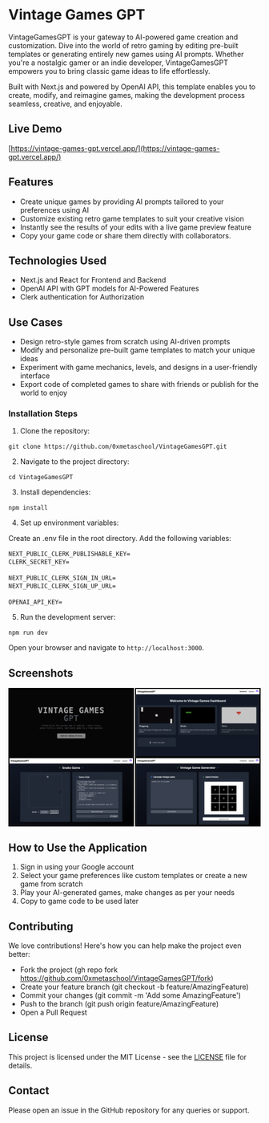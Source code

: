 # Vintage Games GPT
VintageGamesGPT is your gateway to AI-powered game creation and customization. Dive into the world of retro gaming by editing pre-built templates or generating entirely new games using AI prompts. Whether you're a nostalgic gamer or an indie developer, VintageGamesGPT empowers you to bring classic game ideas to life effortlessly.

Built with Next.js and powered by OpenAI API, this template enables you to create, modify, and reimagine games, making the development process seamless, creative, and enjoyable.

## Live Demo

[https://vintage-games-gpt.vercel.app/](https://vintage-games-gpt.vercel.app/)

## Features

- Create unique games by providing AI prompts tailored to your preferences using AI
- Customize existing retro game templates to suit your creative vision
- Instantly see the results of your edits with a live game preview feature
- Copy your game code or share them directly with collaborators.

## Technologies Used

- Next.js and React for Frontend and Backend
- OpenAI API with GPT models for AI-Powered Features
- Clerk authentication for Authorization

## Use Cases

- Design retro-style games from scratch using AI-driven prompts
- Modify and personalize pre-built game templates to match your unique ideas
- Experiment with game mechanics, levels, and designs in a user-friendly interface
- Export code of completed games to share with friends or publish for the world to enjoy

### Installation Steps

1. Clone the repository:
 
```
git clone https://github.com/0xmetaschool/VintageGamesGPT.git
```

2. Navigate to the project directory:
```
cd VintageGamesGPT
```

3. Install dependencies:
```
npm install
```

4. Set up environment variables:

Create an .env file in the root directory. Add the following variables:
```
NEXT_PUBLIC_CLERK_PUBLISHABLE_KEY=
CLERK_SECRET_KEY=

NEXT_PUBLIC_CLERK_SIGN_IN_URL=
NEXT_PUBLIC_CLERK_SIGN_UP_URL=

OPENAI_API_KEY=
```

5. Run the development server:
```
npm run dev
```
Open your browser and navigate to `http://localhost:3000`.

## Screenshots

<div style="display: flex; justify-content: space-between;">
  <img src="https://github.com/0xmetaschool/VintageGamesGPT/blob/main/public/vintage-games-gpt-template-homepage.png?raw=true" alt="VintageGamesGPT homepage screenshot" style="width: 49%; border: 2px solid black;" />
  <img src="https://github.com/0xmetaschool/VintageGamesGPT/blob/main/public/vintage-games-gpt-template-dashboard.png?raw=true" alt="VintageGamesGPT dashboard screenshot" style="width: 49%; border: 2px solid black;" />
</div>
<div style="display: flex; justify-content: space-between;">
  <img src="https://github.com/0xmetaschool/VintageGamesGPT/blob/main/public/vintage-games-gpt-template-snake-template.png?raw=true" alt="VintageGamesGPT snake template screenshot" style="width: 49%; border: 2px solid black;" />
  <img src="https://github.com/0xmetaschool/VintageGamesGPT/blob/main/public/vintage-games-gpt-template-custom-game-creation.png?raw=true" alt="VintageGamesGPT custom game creation screenshot" style="width: 49%; border: 2px solid black;" />
</div>


## How to Use the Application

1. Sign in using your Google account
2. Select your game preferences like custom templates or create a new game from scratch
3. Play your AI-generated games, make changes as per your needs  
4. Copy to game code to be used later


## Contributing

We love contributions! Here's how you can help make the project even better:

- Fork the project (gh repo fork https://github.com/0xmetaschool/VintageGamesGPT/fork)
- Create your feature branch (git checkout -b feature/AmazingFeature)
- Commit your changes (git commit -m 'Add some AmazingFeature')
- Push to the branch (git push origin feature/AmazingFeature)
- Open a Pull Request

## License

This project is licensed under the MIT License - see the [LICENSE](https://github.com/0xmetaschool/VintageGamesGPT/blob/main/LICENSE) file for details.

## Contact

Please open an issue in the GitHub repository for any queries or support.